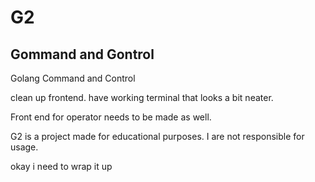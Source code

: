 # G2
## Gommand and Gontrol
Golang Command and Control

clean up frontend. have working terminal that looks a bit neater. 

Front end for operator needs to be made as well.

G2 is a project made for educational purposes. I are not responsible for usage. 

okay i need to wrap it up